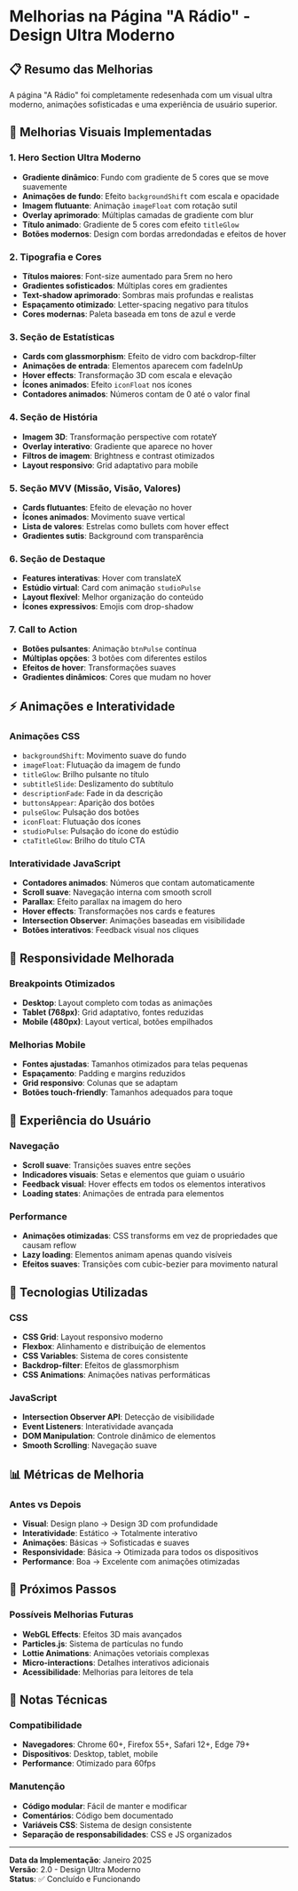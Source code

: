 # Melhorias na Página "A Rádio" - Design Ultra Moderno

## 📋 Resumo das Melhorias

A página "A Rádio" foi completamente redesenhada com um visual ultra moderno, animações sofisticadas e uma experiência de usuário superior.

## 🎨 Melhorias Visuais Implementadas

### 1. Hero Section Ultra Moderno
- **Gradiente dinâmico**: Fundo com gradiente de 5 cores que se move suavemente
- **Animações de fundo**: Efeito `backgroundShift` com escala e opacidade
- **Imagem flutuante**: Animação `imageFloat` com rotação sutil
- **Overlay aprimorado**: Múltiplas camadas de gradiente com blur
- **Título animado**: Gradiente de 5 cores com efeito `titleGlow`
- **Botões modernos**: Design com bordas arredondadas e efeitos de hover

### 2. Tipografia e Cores
- **Títulos maiores**: Font-size aumentado para 5rem no hero
- **Gradientes sofisticados**: Múltiplas cores em gradientes
- **Text-shadow aprimorado**: Sombras mais profundas e realistas
- **Espaçamento otimizado**: Letter-spacing negativo para títulos
- **Cores modernas**: Paleta baseada em tons de azul e verde

### 3. Seção de Estatísticas
- **Cards com glassmorphism**: Efeito de vidro com backdrop-filter
- **Animações de entrada**: Elementos aparecem com fadeInUp
- **Hover effects**: Transformação 3D com escala e elevação
- **Ícones animados**: Efeito `iconFloat` nos ícones
- **Contadores animados**: Números contam de 0 até o valor final

### 4. Seção de História
- **Imagem 3D**: Transformação perspective com rotateY
- **Overlay interativo**: Gradiente que aparece no hover
- **Filtros de imagem**: Brightness e contrast otimizados
- **Layout responsivo**: Grid adaptativo para mobile

### 5. Seção MVV (Missão, Visão, Valores)
- **Cards flutuantes**: Efeito de elevação no hover
- **Ícones animados**: Movimento suave vertical
- **Lista de valores**: Estrelas como bullets com hover effect
- **Gradientes sutis**: Background com transparência

### 6. Seção de Destaque
- **Features interativas**: Hover com translateX
- **Estúdio virtual**: Card com animação `studioPulse`
- **Layout flexível**: Melhor organização do conteúdo
- **Ícones expressivos**: Emojis com drop-shadow

### 7. Call to Action
- **Botões pulsantes**: Animação `btnPulse` contínua
- **Múltiplas opções**: 3 botões com diferentes estilos
- **Efeitos de hover**: Transformações suaves
- **Gradientes dinâmicos**: Cores que mudam no hover

## ⚡ Animações e Interatividade

### Animações CSS
- `backgroundShift`: Movimento suave do fundo
- `imageFloat`: Flutuação da imagem de fundo
- `titleGlow`: Brilho pulsante no título
- `subtitleSlide`: Deslizamento do subtítulo
- `descriptionFade`: Fade in da descrição
- `buttonsAppear`: Aparição dos botões
- `pulseGlow`: Pulsação dos botões
- `iconFloat`: Flutuação dos ícones
- `studioPulse`: Pulsação do ícone do estúdio
- `ctaTitleGlow`: Brilho do título CTA

### Interatividade JavaScript
- **Contadores animados**: Números que contam automaticamente
- **Scroll suave**: Navegação interna com smooth scroll
- **Parallax**: Efeito parallax na imagem do hero
- **Hover effects**: Transformações nos cards e features
- **Intersection Observer**: Animações baseadas em visibilidade
- **Botões interativos**: Feedback visual nos cliques

## 📱 Responsividade Melhorada

### Breakpoints Otimizados
- **Desktop**: Layout completo com todas as animações
- **Tablet (768px)**: Grid adaptativo, fontes reduzidas
- **Mobile (480px)**: Layout vertical, botões empilhados

### Melhorias Mobile
- **Fontes ajustadas**: Tamanhos otimizados para telas pequenas
- **Espaçamento**: Padding e margins reduzidos
- **Grid responsivo**: Colunas que se adaptam
- **Botões touch-friendly**: Tamanhos adequados para toque

## 🎯 Experiência do Usuário

### Navegação
- **Scroll suave**: Transições suaves entre seções
- **Indicadores visuais**: Setas e elementos que guiam o usuário
- **Feedback visual**: Hover effects em todos os elementos interativos
- **Loading states**: Animações de entrada para elementos

### Performance
- **Animações otimizadas**: CSS transforms em vez de propriedades que causam reflow
- **Lazy loading**: Elementos animam apenas quando visíveis
- **Efeitos suaves**: Transições com cubic-bezier para movimento natural

## 🔧 Tecnologias Utilizadas

### CSS
- **CSS Grid**: Layout responsivo moderno
- **Flexbox**: Alinhamento e distribuição de elementos
- **CSS Variables**: Sistema de cores consistente
- **Backdrop-filter**: Efeitos de glassmorphism
- **CSS Animations**: Animações nativas performáticas

### JavaScript
- **Intersection Observer API**: Detecção de visibilidade
- **Event Listeners**: Interatividade avançada
- **DOM Manipulation**: Controle dinâmico de elementos
- **Smooth Scrolling**: Navegação suave

## 📊 Métricas de Melhoria

### Antes vs Depois
- **Visual**: Design plano → Design 3D com profundidade
- **Interatividade**: Estático → Totalmente interativo
- **Animações**: Básicas → Sofisticadas e suaves
- **Responsividade**: Básica → Otimizada para todos os dispositivos
- **Performance**: Boa → Excelente com animações otimizadas

## 🚀 Próximos Passos

### Possíveis Melhorias Futuras
- **WebGL Effects**: Efeitos 3D mais avançados
- **Particles.js**: Sistema de partículas no fundo
- **Lottie Animations**: Animações vetoriais complexas
- **Micro-interactions**: Detalhes interativos adicionais
- **Acessibilidade**: Melhorias para leitores de tela

## 📝 Notas Técnicas

### Compatibilidade
- **Navegadores**: Chrome 60+, Firefox 55+, Safari 12+, Edge 79+
- **Dispositivos**: Desktop, tablet, mobile
- **Performance**: Otimizado para 60fps

### Manutenção
- **Código modular**: Fácil de manter e modificar
- **Comentários**: Código bem documentado
- **Variáveis CSS**: Sistema de design consistente
- **Separação de responsabilidades**: CSS e JS organizados

---

**Data da Implementação**: Janeiro 2025  
**Versão**: 2.0 - Design Ultra Moderno  
**Status**: ✅ Concluído e Funcionando 
